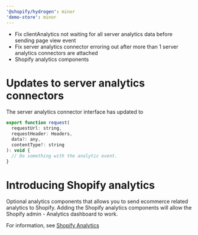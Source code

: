 ```yaml
---
'@shopify/hydrogen': minor
'demo-store': minor
---
```


- Fix clientAnalytics not waiting for all server analytics data before sending page view event
- Fix server analytics connector erroring out after more than 1 server analytics connectors are attached
- Shopify analytics components

# Updates to server analytics connectors

The server analytics connector interface has updated to

```jsx
export function request(
  requestUrl: string,
  requestHeader: Headers,
  data?: any,
  contentType?: string
): void {
  // Do something with the analytic event.
}
```

# Introducing Shopify analytics

Optional analytics components that allows you to send ecommerce related analytics to
Shopify. Adding the Shopify analytics components will allow the Shopify admin - Analytics
dashboard to work.

For information, see [Shopify Analytics](https://shopify.dev/api/hydrogen/components/framework/shopifyanalytics)
